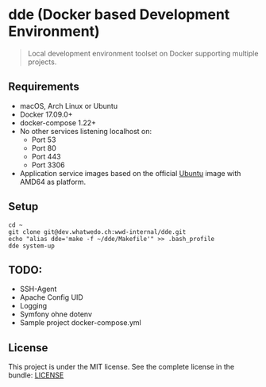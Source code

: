 # dde (Docker based Development Environment)

> Local development environment toolset on Docker supporting multiple projects.


## Requirements

* macOS, Arch Linux or Ubuntu
* Docker 17.09.0+
* docker-compose 1.22+
* No other services listening localhost on:
    * Port 53
    * Port 80
    * Port 443
    * Port 3306
* Application service images based on the official [Ubuntu](https://hub.docker.com/_/ubuntu/) image with AMD64 as platform.
    
    
## Setup

```
cd ~
git clone git@dev.whatwedo.ch:wwd-internal/dde.git
echo "alias dde='make -f ~/dde/Makefile'" >> .bash_profile
dde system-up
```
    


## TODO:

* SSH-Agent
* Apache Config UID
* Logging
* Symfony ohne dotenv
* Sample project docker-compose.yml


## License

This project is under the MIT license. See the complete license in the bundle: [LICENSE](LICENSE)
